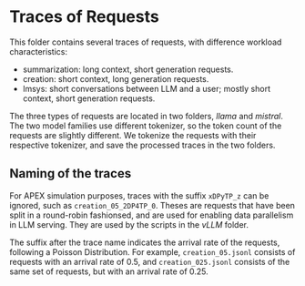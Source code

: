 # Traces of Requests

This folder contains several traces of requests, with difference workload characteristics:  
* summarization: long context, short generation requests.  
* creation: short context, long generation requests.  
* lmsys: short conversations between LLM and a user; mostly short context, short generation requests.  

The three types of requests are located in two folders, _llama_ and _mistral_. 
The two model families use different tokenizer, so the token count of the requests are slightly different.
We tokenize the requests with their respective tokenizer, and save the processed traces in the two folders.

## Naming of the traces
For APEX simulation purposes, traces with the suffix ``xDPyTP_z`` can be ignored, such as ``creation_05_2DP4TP_0``. Theses are requests that have been split in a round-robin fashionsed, and are used for enabling data parallelism in LLM serving. They are used by the scripts in the _vLLM_ folder. 

The suffix after the trace name indicates the arrival rate of the requests, following a Poisson Distribution. For example, ``creation_05.jsonl`` consists of requests with an arrival rate of 0.5, and ``creation_025.jsonl`` consists of the same set of requests, but with an arrival rate of 0.25.